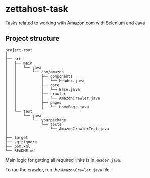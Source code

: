 # zettahost-task
Tasks related to working with Amazon.com with Selenium and Java

## Project structure
```
project-root
│
├── src
│   ├── main
│   │   └── java
│   │       └── com/amazon
│   │           ├── components
│   │           │   └── Header.java
│   │           ├── core
│   │           │   └── Base.java
│   │           ├── crawler
│   │           │   └── AmazonCrawler.java
│   │           ├── pages
│   │           │   └── HomePage.java
│   └── test
│       └── java
│           └── yourpackage
│               └── tests
│                   └── AmazonCrawlerTest.java
│
├── target
├── .gitignore
├── pom.xml
└── README.md
```

Main logic for getting all required links is in `Header.java`. 

To run the crawler, run the `AmazonCrawler.java` file.
